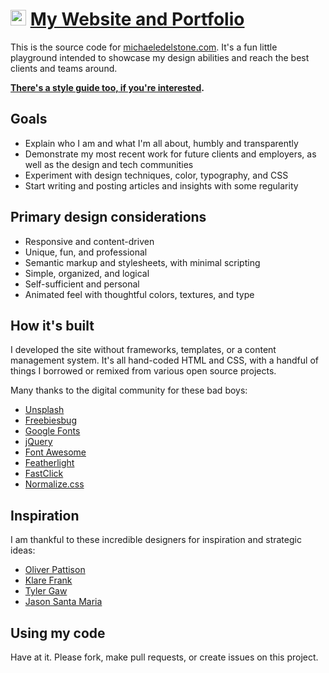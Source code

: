 # [<img src="http://michaeledelstone.com/images/favicon.png" width="25px" />](http://michaeledelstone.com) [My Website and Portfolio](http://michaeledelstone.com)

This is the source code for [michaeledelstone.com](http://michaeledelstone.com). It's a fun little playground intended to showcase my design abilities and reach the best clients and teams around.

**[There's a style guide too, if you're interested](http://michaeledelstone.com/styleguide).**

## Goals

* Explain who I am and what I'm all about, humbly and transparently
* Demonstrate my most recent work for future clients and employers, as well as the design and tech communities
* Experiment with design techniques, color, typography, and CSS
* Start writing and posting articles and insights with some regularity

## Primary design considerations

* Responsive and content-driven
* Unique, fun, and professional
* Semantic markup and stylesheets, with minimal scripting
* Simple, organized, and logical
* Self-sufficient and personal
* Animated feel with thoughtful colors, textures, and type

## How it's built

I developed the site without frameworks, templates, or a content management system. It's all hand-coded HTML and CSS, with a handful of things I borrowed or remixed from various open source projects.

Many thanks to the digital community for these bad boys:

* [Unsplash](https://unsplash.com/)
* [Freebiesbug](http://freebiesbug.com/)
* [Google Fonts](https://github.com/google/fonts)
* [jQuery](https://github.com/jquery/jquery)
* [Font Awesome](https://github.com/FortAwesome/Font-Awesome)
* [Featherlight](https://github.com/noelboss/featherlight)
* [FastClick](https://github.com/ftlabs/fastclick)
* [Normalize.css](https://github.com/necolas/normalize.css)

## Inspiration

I am thankful to these incredible designers for inspiration and strategic ideas:

* [Oliver Pattison](https://olivermak.es/)
* [Klare Frank](http://klare.io/)
* [Tyler Gaw](https://tylergaw.com/)
* [Jason Santa Maria](http://jasonsantamaria.com/)

## Using my code

Have at it. Please fork, make pull requests, or create issues on this project.
